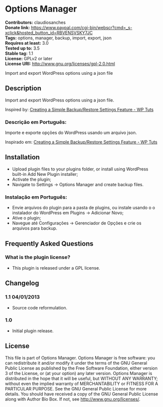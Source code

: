 # Options Manager #
**Contributors:** claudiosanches  
**Donate link:** https://www.paypal.com/cgi-bin/webscr?cmd=_s-xclick&hosted_button_id=RBVENSVSKY7JC  
**Tags:** options, manager, backup, import, export, json  
**Requires at least:** 3.0  
**Tested up to:** 3.5  
**Stable tag:** 1.1  
**License:** GPLv2 or later  
**License URI:** http://www.gnu.org/licenses/gpl-2.0.html  

Import and export WordPress options using a json file

## Description ##

Import and export WordPress options using a json file.

Inspired by: [Creating a Simple Backup/Restore Settings Feature - WP Tuts](http://wp.tutsplus.com/tutorials/creative-coding/creating-a-simple-backuprestore-settings-feature/)

### Descrição em Português: ###

Importe e exporte opções do WordPress usando um arquivo json.

Inspirado em: [Creating a Simple Backup/Restore Settings Feature - WP Tuts](http://wp.tutsplus.com/tutorials/creative-coding/creating-a-simple-backuprestore-settings-feature/)

## Installation ##

* Upload plugin files to your plugins folder, or install using WordPress built-in Add New Plugin installer;
* Activate the plugin;
* Navigate to Settings -> Options Manager and create backup files.

### Instalação em Português: ###

* Envie arquivos do plugin para a pasta de plugins, ou instale usando o o instalador do WordPress em Plugins -> Adicionar Novo;
* Ative o plugin;
* Navegue até Configurações -> Gerenciador de Opções e crie os arquivos para backup.

## Frequently Asked Questions ##

### What is the plugin license? ###

* This plugin is released under a GPL license.

## Changelog ##

### 1.1 04/01/2013 ###

* Source code reformulation.

### 1.0 ###

* Initial plugin release.

## License ##

This file is part of Options Manager.
Options Manager is free software: you can redistribute it and/or modify it under the terms of the GNU General Public License as published
by the Free Software Foundation, either version 3 of the License, or (at your option) any later version.
Options Manager is distributed in the hope that it will be useful, but WITHOUT ANY WARRANTY; without even the implied warranty of
MERCHANTABILITY or FITNESS FOR A PARTICULAR PURPOSE. See the GNU General Public License for more details.
You should have received a copy of the GNU General Public License along with Author Bio Box. If not, see <http://www.gnu.org/licenses/>.
